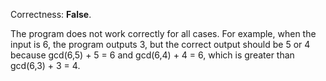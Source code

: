 Correctness: **False**.

The program does not work correctly for all cases. For example, when the input is 6, the program outputs 3, but the correct output should be 5 or 4 because gcd(6,5) + 5 = 6 and gcd(6,4) + 4 = 6, which is greater than gcd(6,3) + 3 = 4.